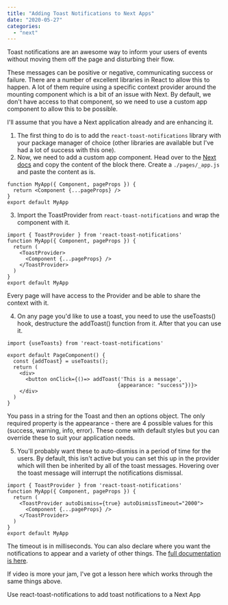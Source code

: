 ```yaml
---
title: "Adding Toast Notifications to Next Apps"
date: "2020-05-27"
categories: 
  - "next"
---
```


Toast notifications are an awesome way to inform your users of events without moving them off the page and disturbing their flow.

These messages can be positive or negative, communicating success or failure. There are a number of excellent libraries in React to allow this to happen. A lot of them require using a specific context provider around the mounting component which is a bit of an issue with Next. By default, we don't have access to that component, so we need to use a custom app component to allow this to be possible.

I'll assume that you have a Next application already and are enhancing it.

1. The first thing to do is to add the `react-toast-notifications` library with your package manager of choice (other libraries are available but I've had a lot of success with this one).
2. Now, we need to add a custom app component. Head over to the [Next docs](https://nextjs.org/docs/advanced-features/custom-app) and copy the content of the block there. Create a `./pages/_app.js` and paste the content as is.

```
function MyApp({ Component, pageProps }) {
  return <Component {...pageProps} />
}
export default MyApp
```

3. Import the ToastProvider from `react-toast-notifications` and wrap the component with it.

```
import { ToastProvider } from 'react-toast-notifications'
function MyApp({ Component, pageProps }) {
  return (
    <ToastProvider>
      <Component {...pageProps} />
    </ToastProvider>
  )
}
export default MyApp
```

Every page will have access to the Provider and be able to share the context with it.

4. On any page you'd like to use a toast, you need to use the useToasts() hook, destructure the addToast() function from it. After that you can use it.

```
import {useToasts} from 'react-toast-notifications'

export default PageComponent() {
  const {addToast} = useToasts();
  return (
    <div>
      <button onClick={()=> addToast('This is a message',
                                    {appearance: "success"})}>
    </div>
  )
}
```

You pass in a string for the Toast and then an options object. The only required property is the appearance - there are 4 possible values for this (success, warning, info, error). These come with default styles but you can override these to suit your application needs.

5. You'll probably want these to auto-dismiss in a period of time for the users. By default, this isn't active but you can set this up in the provider which will then be inherited by all of the toast messages. Hovering over the toast message will interrupt the notifications dismissal.

```
import { ToastProvider } from 'react-toast-notifications'
function MyApp({ Component, pageProps }) {
  return (
    <ToastProvider autoDismiss={true} autoDismissTimeout="2000">
      <Component {...pageProps} />
    </ToastProvider>
  )
}
export default MyApp
```

The timeout is in milliseconds. You can also declare where you want the notifications to appear and a variety of other things. The [full documentation is here](https://github.com/jossmac/react-toast-notifications).

If video is more your jam, I've got a lesson here which works through the same things above.

Use react-toast-notifications to add toast notifications to a Next App
